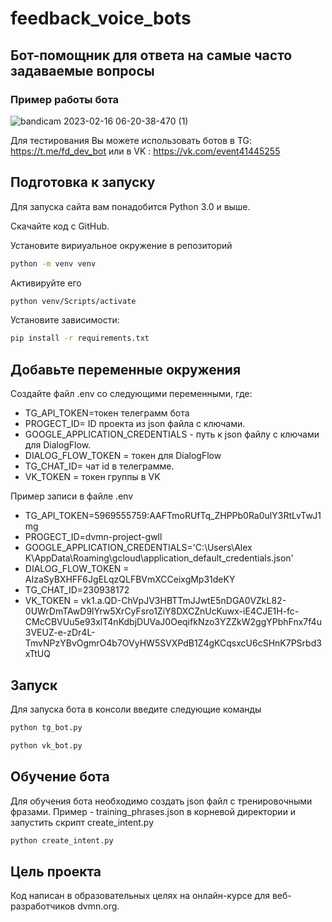 # feedback_voice_bots
## Бот-помощник для ответа на самые часто задаваемые вопросы

### Пример работы бота 
![bandicam 2023-02-16 06-20-38-470 (1)](https://user-images.githubusercontent.com/66752812/219253008-6d21b22d-5280-48a8-a693-1cccd8f0517a.gif)

Для тестирования Вы можете использовать ботов в TG: https://t.me/fd_dev_bot или в VK : https://vk.com/event41445255

## Подготовка к запуску

Для запуска сайта вам понадобится Python 3.0 и выше.

Скачайте код с GitHub. 

Установите вириуальное окружение в репозиторий

```sh
python -m venv venv
```
Активируйте его 
```sh
python venv/Scripts/activate
```
Установите зависимости:
```sh
pip install -r requirements.txt
```
## Добавьте переменные окружения 
Создайте файл .env со следующими переменными, где:

* TG_API_TOKEN=токен телеграмм бота  
* PROGECT_ID= ID проекта из json файла с ключами.  
* GOOGLE_APPLICATION_CREDENTIALS - путь к json файлу с ключами для DialogFlow. 
* DIALOG_FLOW_TOKEN = токен для DialogFlow 
* TG_CHAT_ID= чат id в телеграмме. 
* VK_TOKEN = токен группы в VK

Пример записи в файле .env

* TG_API_TOKEN=5969555759:AAFTmoRUfTq_ZHPPb0Ra0ulY3RtLvTwJ1mg
* PROGECT_ID=dvmn-project-gwll
* GOOGLE_APPLICATION_CREDENTIALS='C:\Users\Alex K\AppData\Roaming\gcloud\application_default_credentials.json'
* DIALOG_FLOW_TOKEN = AIzaSyBXHFF6JgELqzQLFBVmXCCeixgMp31deKY
* TG_CHAT_ID=230938172
* VK_TOKEN = vk1.a.QD-ChVpJV3HBTTmJJwtE5nDGA0VZkL82-0UWrDmTAwD9lYrw5XrCyFsro1ZiY8DXCZnUcKuwx-iE4CJE1H-fc-CMcCBVUu5e93xlT4nKdbjDUVaJ0OeqifkNzo3YZZkW2ggYPbhFnx7f4u3VEUZ-e-zDr4L-TmvNPzYBvOgmrO4b7OVyHW5SVXPdB1Z4gKCqsxcU6cSHnK7PSrbd3xTtUQ

## Запуск 
Для запуска бота в консоли введите следующие команды 

```sh
python tg_bot.py
```
```sh
python vk_bot.py
```
## Обучение бота 
 
Для обучения бота необходимо создать json файл с тренировочными фразами. Пример - training_phrases.json в корневой директории и запустить скрипт create_intent.py

```sh
python create_intent.py
```


## Цель проекта

Код написан в образовательных целях на онлайн-курсе для веб-разработчиков dvmn.org.
